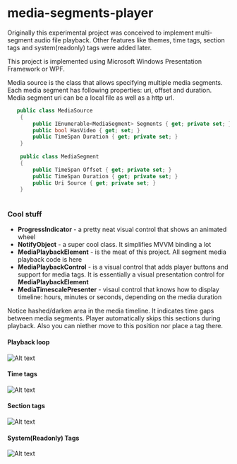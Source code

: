 # media-segments-player

Originally this experimental project was conceived to implement multi-segment audio file playback.
Other features like themes, time tags, section tags and system(readonly) tags were added later.

This project is implemented using Microsoft Windows Presentation Framework or WPF.

Media source is the class that allows specifying multiple media segments. Each media segment has following properties: uri, offset and duration. Media segment uri can be a local file as well as a http url.

```csharp
   public class MediaSource
    {
        public IEnumerable<MediaSegment> Segments { get; private set; }
        public bool HasVideo { get; set; }
        public TimeSpan Duration { get; private set; }
    }
    
    public class MediaSegment
    {
        public TimeSpan Offset { get; private set; }
        public TimeSpan Duration { get; private set; }
        public Uri Source { get; private set; }
    }
    
```

### Cool stuff

* **ProgressIndicator** - a pretty neat visual control that shows an animated wheel
* **NotifyObject** - a super cool class. It simplifies MVVM binding a lot
* **MediaPlaybackElement** - is the meat of this project. All segment media playback code is here
* **MediaPlaybackControl** - is a visual control that adds player buttons and support for media tags. It is essentially a visual presentation control for **MediaPlaybackElement**
* **MediaTimescalePresenter** - visaul control that knows how to display timeline: hours, minutes or seconds, depending on the media duration

Notice hashed/darken area in the media timeline. It indicates time gaps between media segments. Player automatically skips this sections during playback. Also you can niether move to this position nor place a tag there.

#### Playback loop
![Alt text](/../snapshots/loop.png?raw=true "Playback loop")

#### Time tags
![Alt text](/../snapshots/time-tag.png?raw=true "Time Tags")

#### Section tags
![Alt text](/../snapshots/section-tag.png?raw=true "Section Tags")

#### System(Readonly) Tags
![Alt text](/../snapshots/system-tags.png?raw=true "System(Readonly) Tags")
